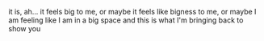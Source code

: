 it is, ah... it feels big to me, or maybe it feels like bigness to me, or maybe I am feeling like I am in a big space and this is what I'm bringing back to show you
